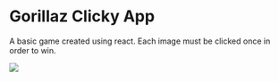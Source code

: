 # Gorillaz Clicky App

A basic game created using react. 
Each image must be clicked once in order to win. 

![](images/screenshot.png)
